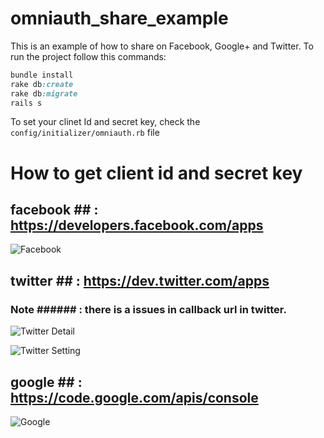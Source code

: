 omniauth_share_example
======================

This is an example of how to share on Facebook, Google+ and Twitter. 
To run the project follow this commands: 
```ruby 
bundle install
rake db:create
rake db:migrate
rails s
```

To set your clinet Id and secret key, check the `config/initializer/omniauth.rb` file

How to get client id and secret key
====================================

## facebook ## : https://developers.facebook.com/apps

![Facebook](https://raw.github.com/sonianand11/omniauth_share_example/master/FB.png)

## twitter ## : https://dev.twitter.com/apps

### Note ###### : there is a issues in callback url in twitter.

![Twitter Detail](https://raw.github.com/sonianand11/omniauth_share_example/master/TW1.png)

![Twitter Setting](https://raw.github.com/sonianand11/omniauth_share_example/master/TW2.png)

## google ## : https://code.google.com/apis/console

![Google](https://raw.github.com/sonianand11/omniauth_share_example/master/Google.png)



